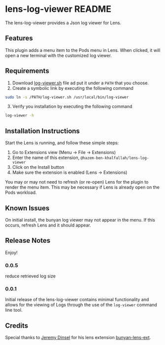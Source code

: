 # lens-log-viewer README

The lens-log-viewer provides a Json log viewer for Lens. 

## Features

This plugin adds a menu item to the Pods menu in Lens. When clicked, it will open a new terminal with the customized log viewer.

## Requirements

1. Download [log-viewer.sh](https://github.com/Hazem-Ben-Khalfallah/lens-log-viewer/blob/master/log-viewer.sh) file ad put it under a `PATH` that you choose. 
2. Create a symbolic link by executing the following command 
```bash
sudo ln -s /PATH/log-viewer.sh /usr/local/bin/log-viewer
```
3. Verify you installation by executing the following command
```bash
log-viewer -h
```

## Installation Instructions

Start the Lens is running, and follow these simple steps:

1. Go to Extensions view (Menu -> File -> Extensions)
2. Enter the name of this extension, `@hazem-ben-khalfallah/lens-log-viewer`
3. Click on the Install button
4. Make sure the extension is enabled (Lens → Extensions)

You may or may not need to refresh (or re-open) Lens for the plugin to render
the menu item. This may be necessary if Lens is already open on the Pods workload.

## Known Issues

On initial install, the bunyan log viewer may not appear in the menu. If this
occurs, refresh Lens and it should appear.

## Release Notes

Enjoy!

### 0.0.5

reduce retrieved log size

### 0.0.1

Initial release of the lens-log-viewer contains minimal functionality and allows
for the viewing of Logs through the use of the `log-viewer` command line tool.

## Credits
Special thanks to [Jeremy Dinsel](https://github.com/jdinsel-xealth) for his lens extension [bunyan-lens-ext](https://github.com/jdinsel-xealth/bunyan-lens-ext).
